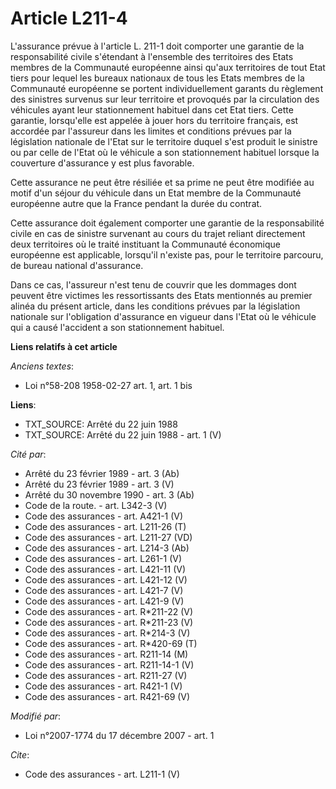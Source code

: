 # Article L211-4

L'assurance prévue à l'article L. 211-1 doit comporter une garantie de la responsabilité civile s'étendant à l'ensemble des
territoires des Etats membres de la Communauté européenne ainsi qu'aux territoires de tout Etat tiers pour lequel les bureaux
nationaux de tous les Etats membres de la Communauté européenne se portent individuellement garants du règlement des
sinistres survenus sur leur territoire et provoqués par la circulation des véhicules ayant leur stationnement habituel dans
cet Etat tiers. Cette garantie, lorsqu'elle est appelée à jouer hors du territoire français, est accordée par l'assureur dans
les limites et conditions prévues par la législation nationale de l'Etat sur le territoire duquel s'est produit le sinistre
ou par celle de l'Etat où le véhicule a son stationnement habituel lorsque la couverture d'assurance y est plus favorable. 

Cette assurance ne peut être résiliée et sa prime ne peut être modifiée au motif d'un séjour du véhicule dans un Etat membre
de la Communauté européenne autre que la France pendant la durée du contrat. 

Cette assurance doit également comporter une garantie de la responsabilité civile en cas de sinistre survenant au cours du
trajet reliant directement deux territoires où le traité instituant la Communauté économique européenne est applicable,
lorsqu'il n'existe pas, pour le territoire parcouru, de bureau national d'assurance. 

Dans ce cas, l'assureur n'est tenu de couvrir que les dommages dont peuvent être victimes les ressortissants des Etats
mentionnés au premier alinéa du présent article, dans les conditions prévues par la législation nationale sur l'obligation
d'assurance en vigueur dans l'Etat où le véhicule qui a causé l'accident a son stationnement habituel.

**Liens relatifs à cet article**

_Anciens textes_:

  - Loi n°58-208 1958-02-27 art. 1, art. 1 bis

**Liens**:

  - TXT_SOURCE: Arrêté du 22 juin 1988
  - TXT_SOURCE: Arrêté du 22 juin 1988 - art. 1 (V)

_Cité par_:

  - Arrêté du 23 février 1989 - art. 3 (Ab)
  - Arrêté du 23 février 1989 - art. 3 (V)
  - Arrêté du 30 novembre 1990 - art. 3 (Ab)
  - Code de la route. - art. L342-3 (V)
  - Code des assurances - art. A421-1 (V)
  - Code des assurances - art. L211-26 (T)
  - Code des assurances - art. L211-27 (VD)
  - Code des assurances - art. L214-3 (Ab)
  - Code des assurances - art. L261-1 (V)
  - Code des assurances - art. L421-11 (V)
  - Code des assurances - art. L421-12 (V)
  - Code des assurances - art. L421-7 (V)
  - Code des assurances - art. L421-9 (V)
  - Code des assurances - art. R*211-22 (V)
  - Code des assurances - art. R*211-23 (V)
  - Code des assurances - art. R*214-3 (V)
  - Code des assurances - art. R*420-69 (T)
  - Code des assurances - art. R211-14 (M)
  - Code des assurances - art. R211-14-1 (V)
  - Code des assurances - art. R211-27 (V)
  - Code des assurances - art. R421-1 (V)
  - Code des assurances - art. R421-69 (V)

_Modifié par_:

  - Loi n°2007-1774 du 17 décembre 2007 - art. 1

_Cite_:

  - Code des assurances - art. L211-1 (V)
